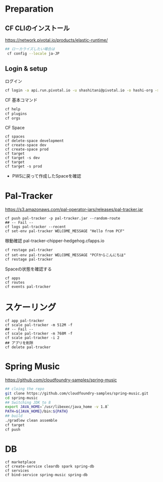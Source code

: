 # Preparation
## CF CLIのインストール
https://network.pivotal.io/products/elastic-runtime/
```bash
## ローカライズしたい場合は
 cf config --locale ja-JP
```

## Login & setup
ログイン
```bash
cf login -a api.run.pivotal.io -u shashitani@pivotal.io -o hashi-org -s development
```
CF 基本コマンド
```bash
cf help
cf plugins
cf orgs
```
CF Space
```
cf spaces
cf delete-space development
cf create-space dev
cf create-space prod
cf target
cf target -s dev
cf target
cf target -s prod

```
- PWSに戻って作成したSpaceを確認

# Pal-Tracker
https://s3.amazonaws.com/pal-operator-jars/releases/pal-tracker.jar
```
cf push pal-tracker -p pal-tracker.jar --random-route
## -- Fail --
cf logs pal-tracker --recent
cf set-env pal-tracker WELCOME_MESSAGE "Hello from PCF"
```
稼動確認
pal-tracker-chipper-hedgehog.cfapps.io
```
cf restage pal-tracker
cf set-env pal-tracker WELCOME_MESSAGE "PCFからこんにちは"
cf restage pal-tracker
```
Spaceの状態を確認する
```
cf apps
cf routes
cf events pal-tracker
```

# スケーリング
```
cf app pal-tracker
cf scale pal-tracker -m 512M -f
## -- Fail --
cf scale pal-tracker -m 768M -f
cf scale pal-tracker -i 2
## アプリを削除
cf delete pal-tracker
```

# Spring Music
https://github.com/cloudfoundry-samples/spring-music
```bash
## cloing the repo
git clone https://github.com/cloudfoundry-samples/spring-music.git
cd spring-music
## Switching JDK to 8
export JAVA_HOME=`/usr/libexec/java_home -v 1.8`
PATH=${JAVA_HOME}/bin:${PATH}
## build
./gradlew clean assemble
cf target
cf push
```

# DB
```
cf marketplace
cf create-service cleardb spark spring-db
cf services
cf bind-service spring-music spring-db
```
